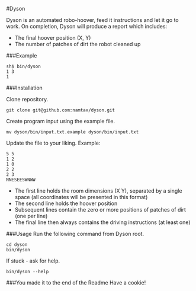 #Dyson

Dyson is an automated robo-hoover, feed it instructions and let it go to work. On completion, Dyson will produce a report which includes: 

- The final hoover position (X, Y)
- The number of patches of dirt the robot cleaned up

###Example
```
sh$ bin/dyson
1 3  
1   
```

###Installation

Clone repository.

```
git clone git@github.com:namtax/dyson.git
```
Create program input using the example file.
```
mv dyson/bin/input.txt.example dyson/bin/input.txt
```
Update the file to your liking.
Example: 
```
5 5 
1 2
1 0
2 2
2 3
NNESEESWNWW
```

- The first line holds the room dimensions (X Y), separated by a single space (all coordinates will be presented in this format)
- The second line holds the hoover position
- Subsequent lines contain the zero or more positions of patches of dirt (one per line)
- The final line then always contains the driving instructions (at least one)

###Usage
Run the following command from Dyson root. 

```
cd dyson
bin/dyson
```

If stuck - ask for help.

```
bin/dyson --help
```

###You made it to the end of the Readme
Have a cookie!